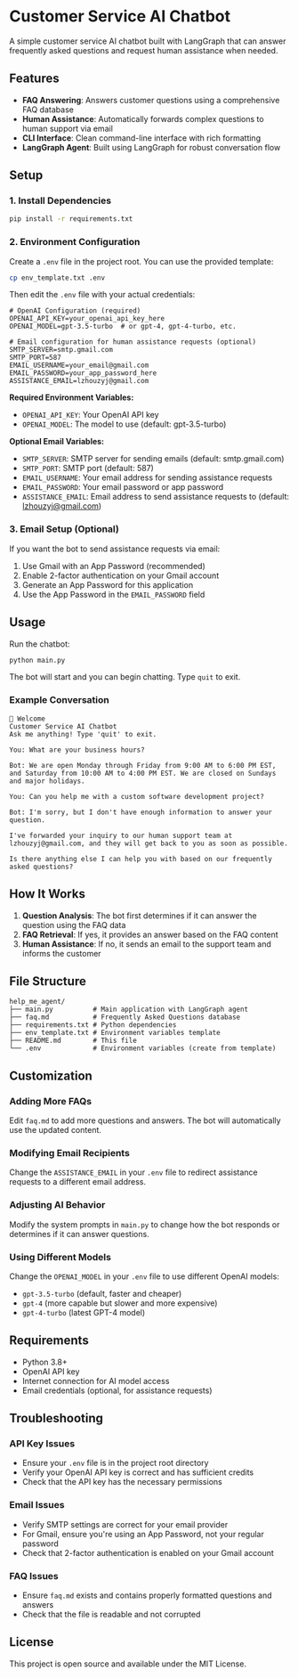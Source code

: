 # Customer Service AI Chatbot

A simple customer service AI chatbot built with LangGraph that can answer frequently asked questions and request human assistance when needed.

## Features

- **FAQ Answering**: Answers customer questions using a comprehensive FAQ database
- **Human Assistance**: Automatically forwards complex questions to human support via email
- **CLI Interface**: Clean command-line interface with rich formatting
- **LangGraph Agent**: Built using LangGraph for robust conversation flow

## Setup

### 1. Install Dependencies

```bash
pip install -r requirements.txt
```

### 2. Environment Configuration

Create a `.env` file in the project root. You can use the provided template:

```bash
cp env_template.txt .env
```

Then edit the `.env` file with your actual credentials:

```env
# OpenAI Configuration (required)
OPENAI_API_KEY=your_openai_api_key_here
OPENAI_MODEL=gpt-3.5-turbo  # or gpt-4, gpt-4-turbo, etc.

# Email configuration for human assistance requests (optional)
SMTP_SERVER=smtp.gmail.com
SMTP_PORT=587
EMAIL_USERNAME=your_email@gmail.com
EMAIL_PASSWORD=your_app_password_here
ASSISTANCE_EMAIL=lzhouzyj@gmail.com
```

**Required Environment Variables:**
- `OPENAI_API_KEY`: Your OpenAI API key
- `OPENAI_MODEL`: The model to use (default: gpt-3.5-turbo)

**Optional Email Variables:**
- `SMTP_SERVER`: SMTP server for sending emails (default: smtp.gmail.com)
- `SMTP_PORT`: SMTP port (default: 587)
- `EMAIL_USERNAME`: Your email address for sending assistance requests
- `EMAIL_PASSWORD`: Your email password or app password
- `ASSISTANCE_EMAIL`: Email address to send assistance requests to (default: lzhouzyj@gmail.com)

### 3. Email Setup (Optional)

If you want the bot to send assistance requests via email:

1. Use Gmail with an App Password (recommended)
2. Enable 2-factor authentication on your Gmail account
3. Generate an App Password for this application
4. Use the App Password in the `EMAIL_PASSWORD` field

## Usage

Run the chatbot:

```bash
python main.py
```

The bot will start and you can begin chatting. Type `quit` to exit.

### Example Conversation

```
🤖 Welcome
Customer Service AI Chatbot
Ask me anything! Type 'quit' to exit.

You: What are your business hours?

Bot: We are open Monday through Friday from 9:00 AM to 6:00 PM EST, and Saturday from 10:00 AM to 4:00 PM EST. We are closed on Sundays and major holidays.

You: Can you help me with a custom software development project?

Bot: I'm sorry, but I don't have enough information to answer your question. 

I've forwarded your inquiry to our human support team at lzhouzyj@gmail.com, and they will get back to you as soon as possible. 

Is there anything else I can help you with based on our frequently asked questions?
```

## How It Works

1. **Question Analysis**: The bot first determines if it can answer the question using the FAQ data
2. **FAQ Retrieval**: If yes, it provides an answer based on the FAQ content
3. **Human Assistance**: If no, it sends an email to the support team and informs the customer

## File Structure

```
help_me_agent/
├── main.py          # Main application with LangGraph agent
├── faq.md           # Frequently Asked Questions database
├── requirements.txt # Python dependencies
├── env_template.txt # Environment variables template
├── README.md        # This file
└── .env             # Environment variables (create from template)
```

## Customization

### Adding More FAQs

Edit `faq.md` to add more questions and answers. The bot will automatically use the updated content.

### Modifying Email Recipients

Change the `ASSISTANCE_EMAIL` in your `.env` file to redirect assistance requests to a different email address.

### Adjusting AI Behavior

Modify the system prompts in `main.py` to change how the bot responds or determines if it can answer questions.

### Using Different Models

Change the `OPENAI_MODEL` in your `.env` file to use different OpenAI models:
- `gpt-3.5-turbo` (default, faster and cheaper)
- `gpt-4` (more capable but slower and more expensive)
- `gpt-4-turbo` (latest GPT-4 model)

## Requirements

- Python 3.8+
- OpenAI API key
- Internet connection for AI model access
- Email credentials (optional, for assistance requests)

## Troubleshooting

### API Key Issues
- Ensure your `.env` file is in the project root directory
- Verify your OpenAI API key is correct and has sufficient credits
- Check that the API key has the necessary permissions

### Email Issues
- Verify SMTP settings are correct for your email provider
- For Gmail, ensure you're using an App Password, not your regular password
- Check that 2-factor authentication is enabled on your Gmail account

### FAQ Issues
- Ensure `faq.md` exists and contains properly formatted questions and answers
- Check that the file is readable and not corrupted

## License

This project is open source and available under the MIT License.